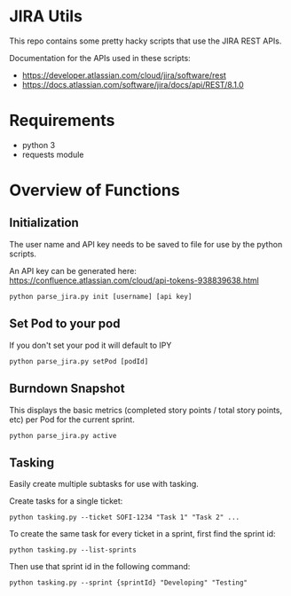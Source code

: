 # JIRA Utils #

This repo contains some pretty hacky scripts that use the JIRA REST APIs.

Documentation for the APIs used in these scripts:

* https://developer.atlassian.com/cloud/jira/software/rest
* https://docs.atlassian.com/software/jira/docs/api/REST/8.1.0


# Requirements #
* python 3
* requests module

# Overview of Functions #

## Initialization ##

The user name and API key needs to be saved to file for use by the python scripts.

An API key can be generated here: https://confluence.atlassian.com/cloud/api-tokens-938839638.html

```
python parse_jira.py init [username] [api key]

```

## Set Pod to your pod ##
If you don't set your pod it will default to IPY
```
python parse_jira.py setPod [podId]
```

## Burndown Snapshot ##

This displays the basic metrics (completed story points / total story points, etc) per Pod for the current sprint.

```
python parse_jira.py active
```

## Tasking ##

Easily create multiple subtasks for use with tasking.

Create tasks for a single ticket:

```
python tasking.py --ticket SOFI-1234 "Task 1" "Task 2" ...
```

To create the same task for every ticket in a sprint,
first find the sprint id:

```
python tasking.py --list-sprints
```

Then use that sprint id in the following command:

```
python tasking.py --sprint {sprintId} "Developing" "Testing"
```
